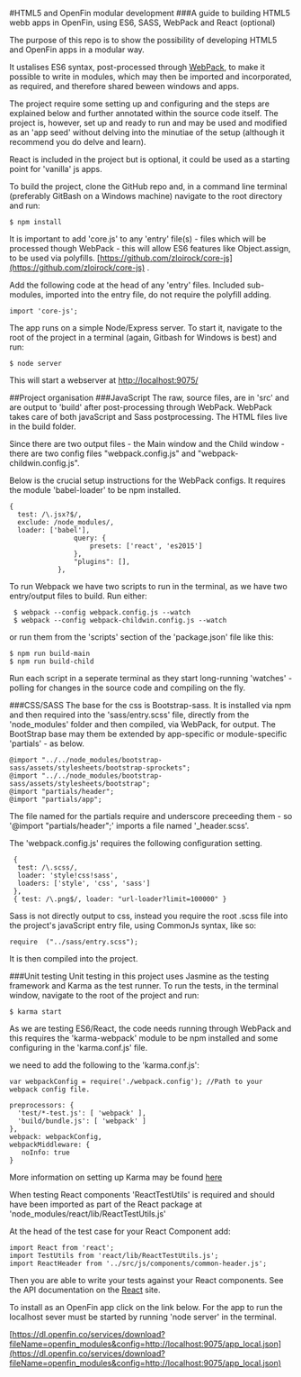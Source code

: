 #HTML5 and OpenFin modular development
###A guide to building HTML5 webb apps in OpenFin, using ES6, SASS, WebPack and React (optional)

The purpose of this repo is to show the possibility of developing HTML5 and OpenFin apps in a modular way. 

It ustalises ES6 syntax, post-processed through [WebPack](https://webpack.github.io/), to make it possible to write in modules, which may then be imported and incorporated, as required, and therefore shared beween windows and apps.

The project require some setting up and configuring and the steps are explained below and further annotated within the source code itself. The project is, however, set up and ready to run and may be used and modified as an 'app seed' without delving into the minutiae of the setup (although it recommend you do delve and learn). 

React is included in the project but is optional, it could be used as a starting point for 'vanilla' js apps. 

To build the project, clone the GitHub repo and, in a command line terminal (preferably GitBash on a Windows machine) navigate to the root directory and run:

```
$ npm install
```

It is important to add 'core.js' to any 'entry' file(s) - files which will be processed though WebPack - this will allow ES6 features like Object.assign, to be used via polyfills. [https://github.com/zloirock/core-js](https://github.com/zloirock/core-js) .

Add the following code at the head of any 'entry' files. Included sub-modules, imported into the entry file, do not require the polyfill adding.

```
import 'core-js';
```

The app runs on a simple Node/Express server. To start it, navigate to the root of the project in a terminal (again, Gitbash for Windows is best) and run:

```
$ node server
```

This will start a webserver at [http://localhost:9075/](http://localhost:9075/)

##Project organisation
###JavaScript
The raw, source files, are in 'src' and are output to 'build' after post-processing through WebPack. WebPack takes care of both javaScript and Sass postprocessing. The HTML files live in the build folder. 

Since there are two output files - the Main window and the Child window - there are two config files "webpack.config.js" and "webpack-childwin.config.js".

Below is the crucial setup instructions for the WebPack configs. It requires the module 'babel-loader' to be npm installed.

```
{
  test: /\.jsx?$/, 
  exclude: /node_modules/,
  loader: ['babel'], 
                query: {
                    presets: ['react', 'es2015']
                },
                "plugins": [],
            },
```
To run Webpack we have two scripts to run in the terminal, as we have two entry/output files to build. Run either:

```
 $ webpack --config webpack.config.js --watch
 $ webpack --config webpack-childwin.config.js --watch
```    
or run them from the 'scripts' section of the 'package.json' file like this:

```
$ npm run build-main
$ npm run build-child
```

Run each script in a seperate terminal as they start long-running 'watches' - polling for changes in the source code and compiling on the fly.

###CSS/SASS
The base for the css is Bootstrap-sass. It is installed via npm and then required into the 'sass/entry.scss' file, directly from the 'node_modules' folder and then compiled, via WebPack, for output. The BootStrap base may them be extended by app-specific or module-specific 'partials' - as below.

```
@import "../../node_modules/bootstrap-sass/assets/stylesheets/bootstrap-sprockets";
@import "../../node_modules/bootstrap-sass/assets/stylesheets/bootstrap";
@import "partials/header";
@import "partials/app"; 
```

The file named for the partials require and underscore preceeding them - so '@import "partials/header";' imports a file named '_header.scss'.

The 'webpack.config.js' requires the following configuration setting. 

```
 {
  test: /\.scss/,
  loader: 'style!css!sass',
  loaders: ['style', 'css', 'sass']
 },
 { test: /\.png$/, loader: "url-loader?limit=100000" }
```

Sass is not directly output to css, instead you require the root .scss file into the project's javaScript entry file, using CommonJs syntax, like so: 

```
require  ("../sass/entry.scss");
```
It is then compiled into the project.

###Unit testing
Unit testing in this project uses Jasmine as the testing framework and Karma as the test runner. To run the tests, in the terminal window, navigate to the root of the project and run:

```
$ karma start
```
As we are testing ES6/React, the code needs running through WebPack and this requires the 'karma-webpack' module to be npm installed and some configuring in the 'karma.conf.js' file.

we need to add the following to the 'karma.conf.js':

```
var webpackConfig = require('./webpack.config'); //Path to your webpack config file.
```

```
preprocessors: {
  'test/*-test.js': [ 'webpack' ],
  'build/bundle.js': [ 'webpack' ]
},
webpack: webpackConfig,
webpackMiddleware: {
   noInfo: true
}
```

More information on setting up Karma may be found [here](https://karma-runner.github.io/1.0/index.html) 


When testing React components 'ReactTestUtils' is required and should have been imported as part of the React package at 'node_modules/react/lib/ReactTestUtils.js'

At the head of the test case for your React Component add:

```
import React from 'react';
import TestUtils from 'react/lib/ReactTestUtils.js';
import ReactHeader from '../src/js/components/common-header.js';
```
Then you are able to write your tests against your React components. See the API documentation on the [React](https://facebook.github.io/react/docs/test-utils.html) site. 

To install as an OpenFin app click on the link below. For the app to run the localhost sever must be started by running 'node server' in the terminal.

[https://dl.openfin.co/services/download?fileName=openfin_modules&config=http://localhost:9075/app_local.json](https://dl.openfin.co/services/download?fileName=openfin_modules&config=http://localhost:9075/app_local.json)

